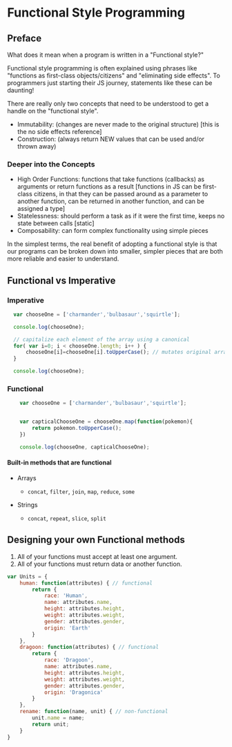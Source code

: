# Functional Style Programming

## Preface
What does it mean when a program is written in a "Functional style?"

Functional style programming is often explained using phrases like "functions as first-class objects/citizens" and "eliminating side effects". To programmers just starting their JS journey, statements like these can be daunting!

There are really only two concepts that need to be understood to get a handle on the "functional style".

* Immutability: (changes are never made to the original structure) [this is the no side effects reference]
* Construction: (always return NEW values that can be used and/or thrown away)

### Deeper into the Concepts
* High Order Functions: functions that take functions (callbacks) as arguments or return functions as a result [functions in JS can be first-class citizens, in that they can be passed around as a parameter to another function, can be returned in another function, and can be assigned a type]
* Statelessness: should perform a task as if it were the first time, keeps no state between calls [static]
* Composability: can form complex functionality using simple pieces

In the simplest terms, the real benefit of adopting a functional style is that our programs can be broken down into smaller, simpler pieces that are both more reliable and easier to understand.

## Functional vs Imperative

### Imperative

```javascript
  var chooseOne = ['charmander','bulbasaur','squirtle'];

  console.log(chooseOne);

  // capitalize each element of the array using a canonical
  for( var i=0; i < chooseOne.length; i++ ) {
      chooseOne[i]=chooseOne[i].toUpperCase(); // mutates original array, side-effects
  }

  console.log(chooseOne);
```

### Functional
```javascript
    var chooseOne = ['charmander','bulbasaur','squirtle'];


    var capticalChooseOne = chooseOne.map(function(pokemon){
        return pokemon.toUpperCase();
    })

    console.log(chooseOne, capticalChooseOne);
```

#### Built-in methods that are functional

* Arrays
    - `concat`, `filter`, `join`, `map`, `reduce`, `some`

* Strings
    - `concat`, `repeat`, `slice`, `split`

## Designing your own Functional methods

1. All of your functions must accept at least one argument.
2. All of your functions must return data or another function.

```javascript
var Units = {
    human: function(attributes) { // functional
        return {
            race: 'Human',
            name: attributes.name,
            height: attributes.height,
            weight: attributes.weight,
            gender: attributes.gender,
            origin: 'Earth'
        }
    },
    dragoon: function(attributes) { // functional
        return {
            race: 'Dragoon',
            name: attributes.name,
            height: attributes.height,
            weight: attributes.weight,
            gender: attributes.gender,
            origin: 'Dragonica'
        }        
    },
    rename: function(name, unit) { // non-functional
        unit.name = name;
        return unit;
    }
}
```

